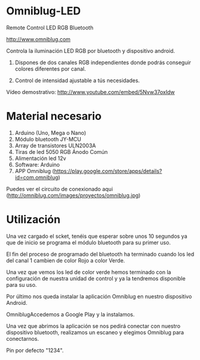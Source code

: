 Omniblug-LED
============

Remote Control LED RGB Bluetooth

http://www.omniblug.com

Controla la iluminación LED RGB por bluetooth y dispositivo android.

1. Dispones de dos canales RGB independientes donde podrás conseguir colores diferentes por canal.

2. Control de intensidad ajustable a tús necesidades.

Vídeo demostrativo: http://www.youtube.com/embed/5Nvw37oxIdw


Material necesario
==================

1. Arduino (Uno, Mega o Nano)
2. Módulo bluetooth JY-MCU
3. Array de transistores ULN2003A
4. Tiras de led 5050 RGB Ánodo Común
5. Alimentación led 12v
6. Software: Arduino
7. APP Omniblug (https://play.google.com/store/apps/details?id=com.omniblug)

Puedes ver el circuito de conexionado aqui (http://omniblug.com/images/proyectos/omniblug.jpg)


Utilización
===========

Una vez cargado el scket, tenéis que esperar sobre unos 10 segundos ya que de inicio se programa el módulo bluetooth para su primer uso.

El fin del proceso de programado del bluetooth ha terminado cuando los led del canal 1 cambien de color Rojo a color Verde.

Una vez que vemos los led de color verde hemos terminado con la configuración de nuestra unidad de control y ya la tendremos disponible para su uso.

Por último nos queda instalar la aplicación Omniblug en nuestro dispositivo Android.

OmniblugAccedemos a Google Play y la instalamos.

Una vez que abrimos la aplicación se nos pedirá conectar con nuestro dispositivo bluetooth, realizamos un escaneo y elegimos Omniblug para conectarnos.

Pin por defecto "1234".
